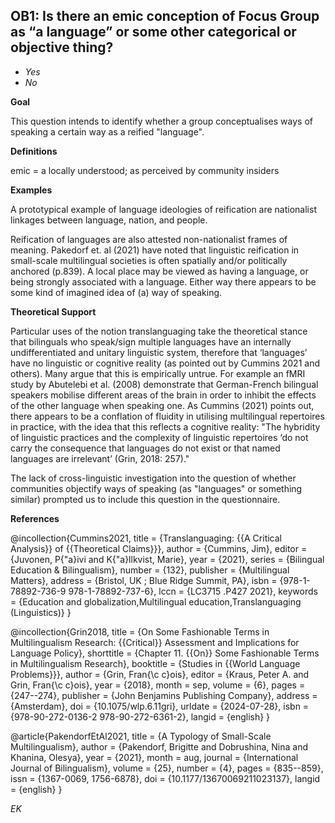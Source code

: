 
## OB1: Is there an emic conception of Focus Group as “a language” or some other categorical or objective thing? 

- *Yes*
- *No*



**Goal**

This question intends to identify whether a group conceptualises ways of speaking a certain way as a reified "language". 



**Definitions**

emic = a locally understood; as perceived by community insiders



**Examples**

A prototypical example of language ideologies of reification are nationalist linkages between language, nation, and people.

Reification of languages are also attested non-nationalist frames of meaning. Pakedorf et. al (2021) have noted that linguistic reification in small-scale multilingual societies is often spatially and/or politically anchored (p.839). A local place may be viewed as having a language, or being strongly associated with a  language. Either way there appears to be some kind of imagined idea of (a) way of speaking.  




**Theoretical Support**

Particular uses of the notion translanguaging take the theoretical stance that bilinguals who speak/sign multiple languages have an internally undifferentiated and unitary linguistic system, therefore that  ‘languages’	have no linguistic or cognitive reality (as pointed out by Cummins 2021 and others). Many argue that this is empirically untrue. For example an fMRI study by Abutelebi et al. (2008) demonstrate that German-French bilingual speakers mobilise different areas of the brain in order to inhibit the effects of the other language when speaking one. As Cummins (2021) points out, there appears to be a conflation of fluidity in utilising multilingual repertoires in practice, with the idea that this reflects a cognitive reality: "The hybridity	of linguistic practices	and the	complexity	of linguistic repertoires	‘do	not	carry	the	consequence that languages	do	not	exist	or that	named	languages	are	irrelevant’ (Grin,	2018:	257)."

The lack of cross-linguistic investigation into the question of whether communities objectify ways of speaking (as "languages" or something similar) prompted us to include this question in the questionnaire. 



**References**

@incollection{Cummins2021,
  title = {Translanguaging: {{A Critical Analysis}} of {{Theoretical Claims}}},
  author = {Cummins, Jim},
  editor = {Juvonen, P{\"a}ivi and K{\"a}llkvist, Marie},
  year = {2021},
  series = {Bilingual Education \& Bilingualism},
  number = {132},
  publisher = {Multilingual Matters},
  address = {Bristol, UK ; Blue Ridge Summit, PA},
  isbn = {978-1-78892-736-9 978-1-78892-737-6},
  lccn = {LC3715 .P427 2021},
  keywords = {Education and globalization,Multilingual education,Translanguaging (Linguistics)}
}

@incollection{Grin2018,
  title = {On Some Fashionable Terms in Multilingualism Research: {{Critical}} Assessment and Implications for Language Policy},
  shorttitle = {Chapter 11. {{On}} Some Fashionable Terms in Multilingualism Research},
  booktitle = {Studies in {{World Language Problems}}},
  author = {Grin, Fran{\c c}ois},
  editor = {Kraus, Peter A. and Grin, Fran{\c c}ois},
  year = {2018},
  month = sep,
  volume = {6},
  pages = {247--274},
  publisher = {John Benjamins Publishing Company},
  address = {Amsterdam},
  doi = {10.1075/wlp.6.11gri},
  urldate = {2024-07-28},
  isbn = {978-90-272-0136-2 978-90-272-6361-2},
  langid = {english}
}

@article{PakendorfEtAl2021,
  title = {A Typology of Small-Scale Multilingualism},
  author = {Pakendorf, Brigitte and Dobrushina, Nina and Khanina, Olesya},
  year = {2021},
  month = aug,
  journal = {International Journal of Bilingualism},
  volume = {25},
  number = {4},
  pages = {835--859},
  issn = {1367-0069, 1756-6878},
  doi = {10.1177/13670069211023137},
  langid = {english}
}



_EK_
